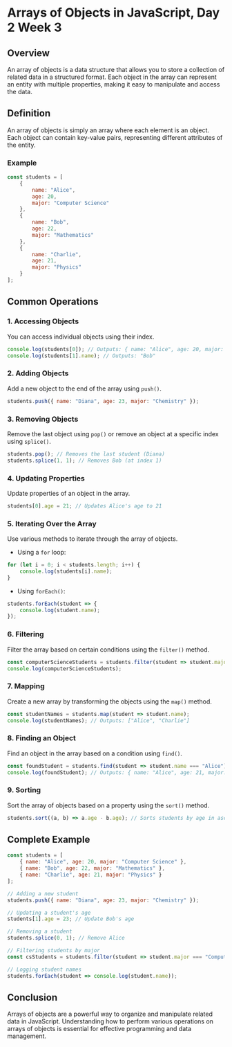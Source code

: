 
# Arrays of Objects in JavaScript, Day 2 Week 3

## Overview
An array of objects is a data structure that allows you to store a collection of related data in a structured format. Each object in the array can represent an entity with multiple properties, making it easy to manipulate and access the data.

## Definition
An array of objects is simply an array where each element is an object. Each object can contain key-value pairs, representing different attributes of the entity.

### Example
```javascript
const students = [
    {
        name: "Alice",
        age: 20,
        major: "Computer Science"
    },
    {
        name: "Bob",
        age: 22,
        major: "Mathematics"
    },
    {
        name: "Charlie",
        age: 21,
        major: "Physics"
    }
];
```

## Common Operations

### 1. Accessing Objects
You can access individual objects using their index.
```javascript
console.log(students[0]); // Outputs: { name: "Alice", age: 20, major: "Computer Science" }
console.log(students[1].name); // Outputs: "Bob"
```

### 2. Adding Objects
Add a new object to the end of the array using `push()`.
```javascript
students.push({ name: "Diana", age: 23, major: "Chemistry" });
```

### 3. Removing Objects
Remove the last object using `pop()` or remove an object at a specific index using `splice()`.
```javascript
students.pop(); // Removes the last student (Diana)
students.splice(1, 1); // Removes Bob (at index 1)
```

### 4. Updating Properties
Update properties of an object in the array.
```javascript
students[0].age = 21; // Updates Alice's age to 21
```

### 5. Iterating Over the Array
Use various methods to iterate through the array of objects.
- Using a `for` loop:
```javascript
for (let i = 0; i < students.length; i++) {
    console.log(students[i].name);
}
```
- Using `forEach()`:
```javascript
students.forEach(student => {
    console.log(student.name);
});
```

### 6. Filtering
Filter the array based on certain conditions using the `filter()` method.
```javascript
const computerScienceStudents = students.filter(student => student.major === "Computer Science");
console.log(computerScienceStudents);
```

### 7. Mapping
Create a new array by transforming the objects using the `map()` method.
```javascript
const studentNames = students.map(student => student.name);
console.log(studentNames); // Outputs: ["Alice", "Charlie"]
```

### 8. Finding an Object
Find an object in the array based on a condition using `find()`.
```javascript
const foundStudent = students.find(student => student.name === "Alice");
console.log(foundStudent); // Outputs: { name: "Alice", age: 21, major: "Computer Science" }
```

### 9. Sorting
Sort the array of objects based on a property using the `sort()` method.
```javascript
students.sort((a, b) => a.age - b.age); // Sorts students by age in ascending order
```

## Complete Example
```javascript
const students = [
    { name: "Alice", age: 20, major: "Computer Science" },
    { name: "Bob", age: 22, major: "Mathematics" },
    { name: "Charlie", age: 21, major: "Physics" }
];

// Adding a new student
students.push({ name: "Diana", age: 23, major: "Chemistry" });

// Updating a student's age
students[1].age = 23; // Update Bob's age

// Removing a student
students.splice(0, 1); // Remove Alice

// Filtering students by major
const csStudents = students.filter(student => student.major === "Computer Science");

// Logging student names
students.forEach(student => console.log(student.name));
```

## Conclusion
Arrays of objects are a powerful way to organize and manipulate related data in JavaScript. Understanding how to perform various operations on arrays of objects is essential for effective programming and data management.
